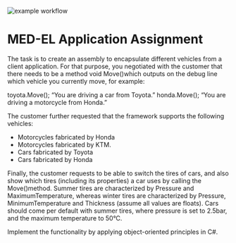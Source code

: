 ![example workflow]([https://github.com/github/docs/actions/workflows/main.yml/badge.svg](https://github.com/everharder/med-el-vehicles/actions/workflows/dotnet.yml/badge.svg))


# MED-EL Application Assignment 

The task is to create an assembly to encapsulate different vehicles from a client application. For that
purpose, you negotiated with the customer that there needs to be a method void Move()which
outputs on the debug line which vehicle you currently move, for example:

toyota.Move();
“You are driving a car from Toyota.”
honda.Move();
“You are driving a motorcycle from Honda.”

The customer further requested that the framework supports the following vehicles:
- Motorcycles fabricated by Honda
- Motorcycles fabricated by KTM.
- Cars fabricated by Toyota
- Cars fabricated by Honda

Finally, the customer requests to be able to switch the tires of cars, and also show which tires (including
its properties) a car uses by calling the Move()method. Summer tires are characterized by Pressure
and MaximumTemperature, whereas winter tires are characterized by Pressure,
MinimumTemperature and Thickness (assume all values are floats). Cars should come per default with
summer tires, where pressure is set to 2.5bar, and the maximum temperature to 50°C.

Implement the functionality by applying object-oriented principles in C#.
